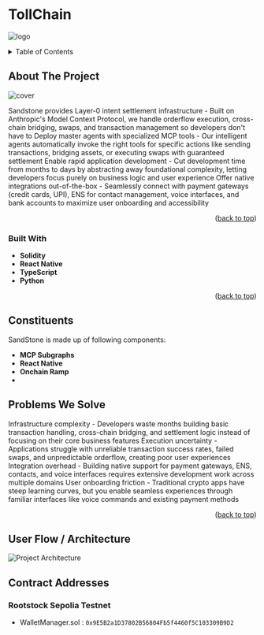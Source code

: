 # TollChain

![logo](assets/logo.png)

<!-- TABLE OF CONTENTS -->
<details>
  <summary>Table of Contents</summary>
  <ol>
    <li>
      <a href="#about-the-project">About The Project</a>
      <ul>
        <li><a href="#built-with">Built With</a></li>
      </ul>
    </li>
    <li><a href="#constituents">Constituents</a></li>
    <li><a href="#problems-we-solve">Problems We Solve</a></li>
  </ol>
</details>

## About The Project

![cover](assets/about.png)

 Sandstone provides Layer-0 intent settlement infrastructure - Built on Anthropic's Model Context Protocol, we handle orderflow execution, cross-chain bridging, swaps, and transaction management so developers don't have to
Deploy master agents with specialized MCP tools - Our intelligent agents automatically invoke the right tools for specific actions like sending transactions, bridging assets, or executing swaps with guaranteed settlement
Enable rapid application development - Cut development time from months to days by abstracting away foundational complexity, letting developers focus purely on business logic and user experience
Offer native integrations out-of-the-box - Seamlessly connect with payment gateways (credit cards, UPI), ENS for contact management, voice interfaces, and bank accounts to maximize user onboarding and accessibility

<p align="right">(<a href="#readme-top">back to top</a>)</p>

### Built With

[Next.js]: https://img.shields.io/badge/Next.js-black?style=for-the-badge&logo=next.js
[React.js]: https://img.shields.io/badge/React-blue?style=for-the-badge&logo=react
[Next-url]: https://nextjs.org/
[React-url]: https://reactjs.org/

 - **Solidity**
 - **React Native**
 - **TypeScript**
 - **Python**

<p align="right">(<a href="#readme-top">back to top</a>)</p>

## Constituents

SandStone is made up of following components:

- **MCP Subgraphs**
- **React Native**
- **Onchain Ramp**
-
## Problems We Solve

Infrastructure complexity - Developers waste months building basic transaction handling, cross-chain bridging, and settlement logic instead of focusing on their core business features
Execution uncertainty - Applications struggle with unreliable transaction success rates, failed swaps, and unpredictable orderflow, creating poor user experiences
Integration overhead - Building native support for payment gateways, ENS, contacts, and voice interfaces requires extensive development work across multiple domains
User onboarding friction - Traditional crypto apps have steep learning curves, but you enable seamless experiences through familiar interfaces like voice commands and existing payment methods

<p align="right">(<a href="#readme-top">back to top</a>)</p>

## User Flow / Architecture

![Project Architecture](userflow.png "Architecture Diagram")

## Contract Addresses

### Rootstock Sepolia Testnet

- WalletManager.sol : `0x9E5B2a1D37802B56804Fb5f4460f5C103309B9D2`
